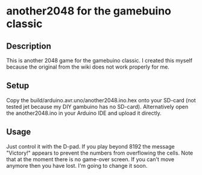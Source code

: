 # another2048 for the gamebuino classic
## Description
This is another 2048 game for the gamebuino classic. I created this myself because the original from the wiki does not work properly for me.
## Setup
Copy the build/arduino.avr.uno/another2048.ino.hex onto your SD-card (not tested jet because my DIY gambuino has no SD-card).
Alternatively open the another2048.ino in your Arduino IDE and upload it directly.
## Usage
Just control it with the D-pad.
If you play beyond 8192 the message "Victory!" appears to prevent the numbers from overflowing the cells.
Note that at the moment there is no game-over screen. If you can't move anymore then you have lost. I'm going to change it soon.
